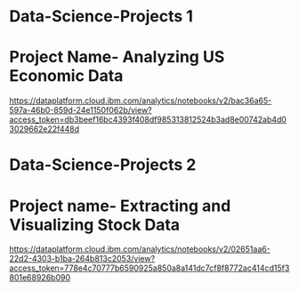 # Data-Science-Projects 1
# Project Name- Analyzing US Economic Data

https://dataplatform.cloud.ibm.com/analytics/notebooks/v2/bac36a65-597a-46b0-859d-24e1150f062b/view?access_token=db3beef16bc4393f408df985313812524b3ad8e00742ab4d03029662e22f448d

# Data-Science-Projects 2
# Project name- Extracting and Visualizing Stock Data

https://dataplatform.cloud.ibm.com/analytics/notebooks/v2/02651aa6-22d2-4303-b1ba-264b813c2053/view?access_token=778e4c70777b6590925a850a8a141dc7cf8f8772ac414cd15f3801e68926b090
